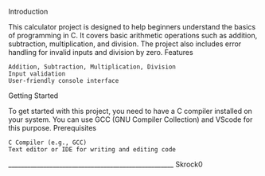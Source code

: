 Introduction

This calculator project is designed to help beginners understand the basics of programming in C. It covers basic arithmetic operations such as addition, subtraction, multiplication, and division. The project also includes error handling for invalid inputs and division by zero.
Features

    Addition, Subtraction, Multiplication, Division
    Input validation
    User-friendly console interface

Getting Started

To get started with this project, you need to have a C compiler installed on your system. You can use GCC (GNU Compiler Collection) and VScode  for this purpose.
Prerequisites

    C Compiler (e.g., GCC)
    Text editor or IDE for writing and editing code
____________________________________________________ Skrock0